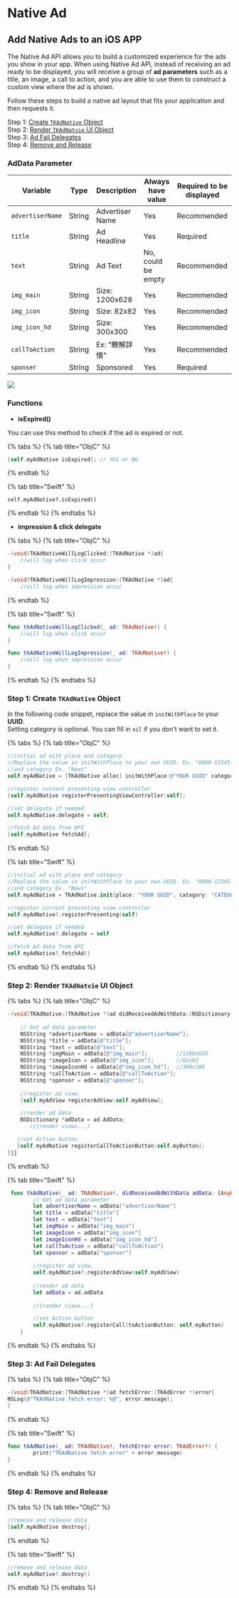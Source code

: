 # Native Ad

## Add Native Ads to an iOS APP

The Native Ad API allows you to build a customized experience for the ads you show in your app. When using Native Ad API, instead of receiving an ad ready to be displayed, you will receive a group of **ad parameters** such as a title, an image, a call to action, and you are able to use them to construct a custom view where the ad is shown.

Follow these steps to build a native ad layout that fits your application and then requests it.

Step 1: [Create `TKAdNative` Object](native-ad.md#step-1-create-adnative-object)\
Step 2: [Render `TKAdNatvie` UI Object](native-ad.md#step-2-render-adnatvie-ui-object)\
Step 3: [Ad Fail Delegates](native-ad.md#step-3-ad-fail-delegates)\
Step 4: [Remove and Release](native-ad.md#step-4-remove-and-release)

### **AdData Parameter**

| Variable         | Type   | Description     | **Always have value** | Required to be displayed |
| ---------------- | ------ | --------------- | --------------------- | ------------------------ |
| `advertiserName` | String | Advertiser Name | Yes                   | Recommended              |
| `title`          | String | Ad Headline     | Yes                   | Required                 |
| `text`           | String | Ad Text         | No, could be empty    | Recommended              |
| `img_main`       | String | Size: 1200x628  | Yes                   | Recommended              |
| `img_icon`       | String | Size: 82x82     | Yes                   | Recommended              |
| `img_icon_hd`    | String | Size: 300x300   | Yes                   | Recommended              |
| `callToAction`   | String | Ex: "瞭解詳情"      | Yes                   | Recommended              |
| `sponser`        | String | Sponsored       | Yes                   | Required                 |

![](<../../.gitbook/assets/截圖 2021-09-10 下午5.36.49.png>)

### Functions

* **isExpired()**

You can use this method to check if the ad is expired or not.

{% tabs %}
{% tab title="ObjC" %}
```objectivec
[self.myAdNative isExpired]; // YES or NO
```
{% endtab %}

{% tab title="Swift" %}
```
self.myAdNative?.isExpired()
```
{% endtab %}
{% endtabs %}

* **impression & click delegate**

{% tabs %}
{% tab title="ObjC" %}
```objectivec
-(void)TKAdNativeWillLogClicked:(TKAdNative *)ad{
    //will log when click occur
}

-(void)TKAdNativeWillLogImpression:(TKAdNative *)ad{
    //will log when impression occur
```
{% endtab %}

{% tab title="Swift" %}
```swift
func tkAdNativeWillLogClicked(_ ad: TKAdNative!) {
    //will log when click occur
}

func tkAdNativeWillLogImpression(_ ad: TKAdNative!) {
    //will log when impression occur
}
```
{% endtab %}
{% endtabs %}

### Step 1: Create `TKAdNative` Object

In the following code snippet, replace the value in `initWithPlace` to your **UUID**.\
Setting category is optional. You can fill in `nil` if you don't want to set it.

{% tabs %}
{% tab title="ObjC" %}
```objectivec
//initial ad with place and category
//Replace the value in initWithPlace to your own UUID. Ex. "0000-12345-6789-000"
//and category Ex. "News"
self.myAdNative = [TKAdNative alloc] initWithPlace:@"YOUR UUID" category:@"CATEGORIES"];

//register current presenting view controller
[self.myAdNative registerPresentingViewController:self];

//set delegate if needed
self.myAdNative.delegate = self;

//fetch Ad data from API
[self.myAdNative fetchAd];
```
{% endtab %}

{% tab title="Swift" %}
```swift
//initial ad with place and category
//Replace the value in initWithPlace to your own UUID. Ex. "0000-12345-6789-000"
//and category Ex. "News"
self.myAdNative = TKAdNative.init(place: "YOUR UUID", category: "CATEGORIES")

//register current presenting view controller
self.myAdNative?.registerPresenting(self)

//set delegate if needed
self.myAdNative?.delegate = self

//fetch Ad data from API
self.myAdNative?.fetchAd()
```
{% endtab %}
{% endtabs %}

### Step 2: Render `TKAdNatvie` UI Object

{% tabs %}
{% tab title="ObjC" %}
```objectivec
-(void)TKAdNative:(TKAdNative *)ad didReceivedAdWithData:(NSDictionary *)adData{
  
    // Get ad data parameter
    NSString *advertiserName = adData[@"advertiserName"];
    NSString *title = adData[@"title"];
    NSString *text = adData[@"text"];
    NSString *imgMain = adData[@"img_main"];         //1200x628
    NSString *imageIcon = adData[@"img_icon"];       //82x82
    NSString *imageIconHd = adData[@"img_icon_hd"];  //300x300
    NSString *callToAction = adData[@"callToAction"];
    NSString *sponsor = adData[@"sponser"];
  
    //register ad view.
    [self.myAdView registerAdView:self.myAdView];

    //render ad data
    NSDictionary *adData = ad.AdData;
       //{render views...}

   //set Action button
   [self.myAdNative registerCallToActionButton:self.myButton];
}jj
```
{% endtab %}

{% tab title="Swift" %}
```swift
 func tkAdNative(_ ad: TKAdNative!, didReceivedAdWithData adData: [AnyHashable : Any]!) {
        // Get ad data parameter
        let advertiserName = adData["advertiserName"]
        let title = adData["title"]
        let text = adData["text"]
        let imgMain = adData["img_main"]
        let imageIcon = adData["img_icon"]
        let imageIconHd = adData["img_icon_hd"]
        let callToAction = adData["callToAction"]
        let sponsor = adData["sponser"]
        
        //register ad view.
        self.myAdNative?.registerAdView(self.myAdView)
    
        //render ad data
        let adData = ad.adData
    
        //{render views...}

        //set Action button
        self.myAdNative?.registerCall(toActionButton: self.myButton)
    }
```
{% endtab %}
{% endtabs %}

### Step 3: Ad Fail Delegates

{% tabs %}
{% tab title="ObjC" %}
```objectivec
-(void)TKAdNative:(TKAdNative *)ad fetchError:(TKAdError *)error{
NSLog(@"TKAdNative fetch error: %@", error.message);
}
```
{% endtab %}

{% tab title="Swift" %}
```swift
func tkAdNative(_ ad: TKAdNative!, fetchError error: TKAdError!) {
        print("TKAdNative fetch error" + error.message)
}
```
{% endtab %}
{% endtabs %}

### Step 4: Remove and Release

{% tabs %}
{% tab title="ObjC" %}
```objectivec
//remove and release data
[self.myAdNative destroy];
```
{% endtab %}

{% tab title="Swift" %}
```swift
//remove and release data
self.myAdNative?.destroy()
```
{% endtab %}
{% endtabs %}

